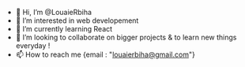 - 👋 Hi, I’m @LouaieRbiha
- 👀 I’m interested in web developement
- 🌱 I’m currently learning React
- 💞️ I’m looking to collaborate on bigger projects & to learn new things everyday !
- 📫 How to reach me {email : "louaierbiha@gmail.com"}

<!---
LouaieRbiha/LouaieRbiha is a ✨ special ✨ repository because its `README.md` (this file) appears on your GitHub profile.
You can click the Preview link to take a look at your changes.
--->
